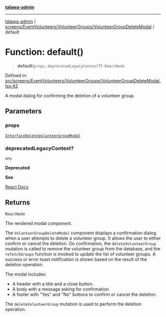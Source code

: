 [**talawa-admin**](../../../../../README.md)

***

[talawa-admin](../../../../../README.md) / [screens/EventVolunteers/VolunteerGroups/VolunteerGroupDeleteModal](../README.md) / default

# Function: default()

> **default**(`props`, `deprecatedLegacyContext`?): `ReactNode`

Defined in: [src/screens/EventVolunteers/VolunteerGroups/VolunteerGroupDeleteModal.tsx:42](https://github.com/bint-Eve/talawa-admin/blob/bb9ac170c0ec806cc5423650a66bbe110c3af5d9/src/screens/EventVolunteers/VolunteerGroups/VolunteerGroupDeleteModal.tsx#L42)

A modal dialog for confirming the deletion of a volunteer group.

## Parameters

### props

[`InterfaceDeleteVolunteerGroupModal`](../interfaces/InterfaceDeleteVolunteerGroupModal.md)

### deprecatedLegacyContext?

`any`

**Deprecated**

**See**

[React Docs](https://legacy.reactjs.org/docs/legacy-context.html#referencing-context-in-lifecycle-methods)

## Returns

`ReactNode`

The rendered modal component.

The `VolunteerGroupDeleteModal` component displays a confirmation dialog when a user attempts to delete a volunteer group.
It allows the user to either confirm or cancel the deletion.
On confirmation, the `deleteVolunteerGroup` mutation is called to remove the volunteer group from the database,
and the `refetchGroups` function is invoked to update the list of volunteer groups.
A success or error toast notification is shown based on the result of the deletion operation.

The modal includes:
- A header with a title and a close button.
- A body with a message asking for confirmation.
- A footer with "Yes" and "No" buttons to confirm or cancel the deletion.

The `deleteVolunteerGroup` mutation is used to perform the deletion operation.
